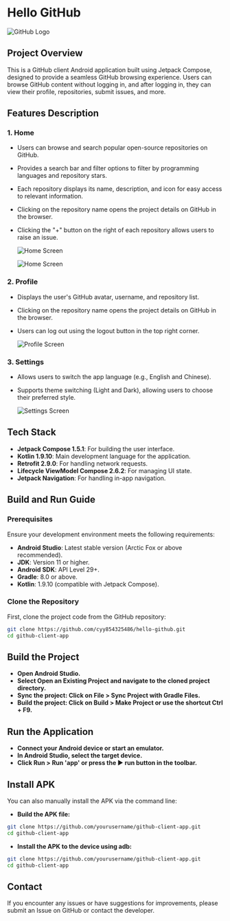 # Hello GitHub

![GitHub Logo](https://github.githubassets.com/images/modules/logos_page/GitHub-Mark.png)

## Project Overview

This is a GitHub client Android application built using Jetpack Compose, designed to provide a seamless GitHub browsing experience. Users can browse GitHub content without logging in, and after logging in, they can view their profile, repositories, submit issues, and more.

## Features Description

### 1. Home
- Users can browse and search popular open-source repositories on GitHub.
- Provides a search bar and filter options to filter by programming languages and repository stars.
- Each repository displays its name, description, and icon for easy access to relevant information.
- Clicking on the repository name opens the project details on GitHub in the browser.
- Clicking the "+" button on the right of each repository allows users to raise an issue.

  ![Home Screen](./Screenshot_20240829_134338_HelloGitHub.jpg)

  ![Home Screen](./Screenshot_20240829_134506_HelloGitHub.jpg)

### 2. Profile
- Displays the user's GitHub avatar, username, and repository list.
- Clicking on the repository name opens the project details on GitHub in the browser.
- Users can log out using the logout button in the top right corner.

  ![Profile Screen](./Screenshot_20240829_133328_HelloGitHub.jpg)

### 3. Settings
- Allows users to switch the app language (e.g., English and Chinese).
- Supports theme switching (Light and Dark), allowing users to choose their preferred style.

  ![Settings Screen](./Screenshot_20240829_141358_HelloGitHub.jpg)


## Tech Stack

- **Jetpack Compose 1.5.1**: For building the user interface.
- **Kotlin 1.9.10**: Main development language for the application.
- **Retrofit 2.9.0**: For handling network requests.
- **Lifecycle ViewModel Compose 2.6.2**: For managing UI state.
- **Jetpack Navigation**: For handling in-app navigation.

## Build and Run Guide

### Prerequisites

Ensure your development environment meets the following requirements:

- **Android Studio**: Latest stable version (Arctic Fox or above recommended).
- **JDK**: Version 11 or higher.
- **Android SDK**: API Level 29+.
- **Gradle**: 8.0 or above.
- **Kotlin**: 1.9.10 (compatible with Jetpack Compose).

### Clone the Repository

First, clone the project code from the GitHub repository:

```bash
git clone https://github.com/cyy854325486/hello-github.git
cd github-client-app
```

## Build the Project
- **Open Android Studio.**
- **Select Open an Existing Project and navigate to the cloned project directory.**
- **Sync the project: Click on File > Sync Project with Gradle Files.**
- **Build the project: Click on Build > Make Project or use the shortcut Ctrl + F9.**


## Run the Application
- **Connect your Android device or start an emulator.**
- **In Android Studio, select the target device.**
- **Click Run > Run 'app' or press the ▶️ run button in the toolbar.**

## Install APK
You can also manually install the APK via the command line:
- **Build the APK file:**
```bash
git clone https://github.com/yourusername/github-client-app.git
cd github-client-app
```
- **Install the APK to the device using adb:**
```bash
git clone https://github.com/yourusername/github-client-app.git
cd github-client-app
```

## Contact
If you encounter any issues or have suggestions for improvements, please submit an Issue on GitHub or contact the developer.
